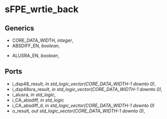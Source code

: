 # sFPE_wrtie_back
## Generics
* CORE_DATA_WIDTH, *integer*,
* ABSDIFF_EN, *boolean*,
- ALUSRA_EN, *boolean*,

## Ports
* i_dsp48_result, *in std_logic_vector(CORE_DATA_WIDTH-1 downto 0)*,
* i_dsp48sra_result, *in std_logic_vector(CORE_DATA_WIDTH-1 downto 0)*,
* i_alusra, *in std_logic*,
* i_CA_absdiff, *in std_logic*
* i_CA_absdiff_d, *in std_logic_vector(CORE_DATA_WIDTH-1 downto 0)*
* o_result, *out  std_logic_vector(CORE_DATA_WIDTH-1 downto 0)*,

